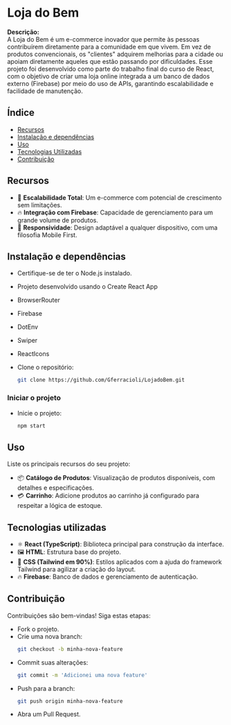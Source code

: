 # Loja do Bem

**Descrição:**  
A Loja do Bem é um e-commerce inovador que permite às pessoas contribuírem diretamente para a comunidade em que vivem. Em vez de produtos convencionais, os "clientes" adquirem melhorias para a cidade ou apoiam diretamente aqueles que estão passando por dificuldades. Esse projeto foi desenvolvido como parte do trabalho final do curso de React, com o objetivo de criar uma loja online integrada a um banco de dados externo (Firebase) por meio do uso de APIs, garantindo escalabilidade e facilidade de manutenção.

## Índice

- [Recursos](#recursos)
- [Instalação e dependências](#instalação-e-dependências)
- [Uso](#uso)
- [Tecnologias Utilizadas](#tecnologias-utilizadas)
- [Contribuição](#contribuição)

## Recursos

- 🛒 **Escalabilidade Total**: Um e-commerce com potencial de crescimento sem limitações.
- 🔥 **Integração com Firebase**: Capacidade de gerenciamento para um grande volume de produtos.
- 📱 **Responsividade**: Design adaptável a qualquer dispositivo, com uma filosofia Mobile First.

## Instalação e dependências

- Certifique-se de ter o Node.js instalado.
- Projeto desenvolvido usando o Create React App
- BrowserRouter
- Firebase
- DotEnv
- Swiper
- ReactIcons

- Clone o repositório:
  ```bash
  git clone https://github.com/Gferracioli/LojadoBem.git
  ```

### Iniciar o projeto

- Inicie o projeto:
  ```bash
  npm start
  ```

## Uso

Liste os principais recursos do seu projeto:
- 📦 **Catálogo de Produtos**: Visualização de produtos disponíveis, com detalhes e especificações.
- 💳 **Carrinho**: Adicione produtos ao carrinho já configurado para respeitar a lógica de estoque.

## Tecnologias utilizadas

- ⚛️ **React (TypeScript)**: Biblioteca principal para construção da interface.
- 🖼️ **HTML**: Estrutura base do projeto.
- 🎨 **CSS (Tailwind em 90%)**: Estilos aplicados com a ajuda do framework Tailwind para agilizar a criação do layout.
- 🔥 **Firebase**: Banco de dados e gerenciamento de autenticação.

## Contribuição

Contribuições são bem-vindas! Siga estas etapas:

- Fork o projeto.
- Crie uma nova branch:
  ```bash
  git checkout -b minha-nova-feature
  ```
- Commit suas alterações:
  ```bash
  git commit -m 'Adicionei uma nova feature'
  ```
- Push para a branch:
  ```bash
  git push origin minha-nova-feature
  ```
- Abra um Pull Request.
